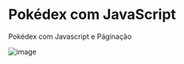 # Pokédex com JavaScript
Pokédex com Javascript e Páginação


![image](https://github.com/JoaoEnrique13/pokedex_js/assets/99426704/8041f63a-c50c-4322-8177-3b69744e85be)
